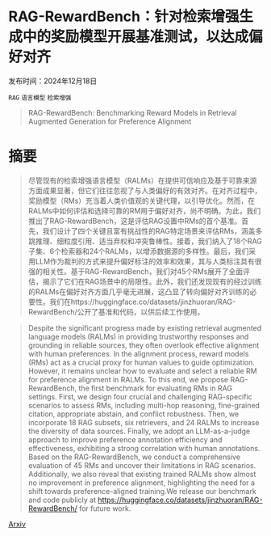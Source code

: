 # RAG-RewardBench：针对检索增强生成中的奖励模型开展基准测试，以达成偏好对齐

发布时间：2024年12月18日

`RAG` `语言模型` `检索增强`

> RAG-RewardBench: Benchmarking Reward Models in Retrieval Augmented Generation for Preference Alignment

# 摘要

> 尽管现有的检索增强语言模型（RALMs）在提供可信响应及基于可靠来源方面成果显著，但它们往往忽视了与人类偏好的有效对齐。在对齐过程中，奖励模型（RMs）充当着人类价值观的关键代理，以引导优化。然而，在RALMs中如何评估和选择可靠的RM用于偏好对齐，尚不明确。为此，我们推出了RAG-RewardBench，这是评估RAG设置中RMs的首个基准。首先，我们设计了四个关键且富有挑战性的RAG特定场景来评估RMs，涵盖多跳推理、细粒度引用、适当弃权和冲突鲁棒性。接着，我们纳入了18个RAG子集、6个检索器和24个RALMs，以增添数据源的多样性。最后，我们采用LLM作为裁判的方式来提升偏好标注的效率和效果，其与人类标注具有很强的相关性。基于RAG-RewardBench，我们对45个RMs展开了全面评估，揭示了它们在RAG场景中的局限性。此外，我们还发现现有的经过训练的RALMs在偏好对齐方面几乎毫无进展，这凸显了转向偏好对齐训练的必要性。我们在https://huggingface.co/datasets/jinzhuoran/RAG-RewardBench/公开了基准和代码，以供后续工作使用。

> Despite the significant progress made by existing retrieval augmented language models (RALMs) in providing trustworthy responses and grounding in reliable sources, they often overlook effective alignment with human preferences. In the alignment process, reward models (RMs) act as a crucial proxy for human values to guide optimization. However, it remains unclear how to evaluate and select a reliable RM for preference alignment in RALMs. To this end, we propose RAG-RewardBench, the first benchmark for evaluating RMs in RAG settings. First, we design four crucial and challenging RAG-specific scenarios to assess RMs, including multi-hop reasoning, fine-grained citation, appropriate abstain, and conflict robustness. Then, we incorporate 18 RAG subsets, six retrievers, and 24 RALMs to increase the diversity of data sources. Finally, we adopt an LLM-as-a-judge approach to improve preference annotation efficiency and effectiveness, exhibiting a strong correlation with human annotations. Based on the RAG-RewardBench, we conduct a comprehensive evaluation of 45 RMs and uncover their limitations in RAG scenarios. Additionally, we also reveal that existing trained RALMs show almost no improvement in preference alignment, highlighting the need for a shift towards preference-aligned training.We release our benchmark and code publicly at https://huggingface.co/datasets/jinzhuoran/RAG-RewardBench/ for future work.

[Arxiv](https://arxiv.org/abs/2412.13746)